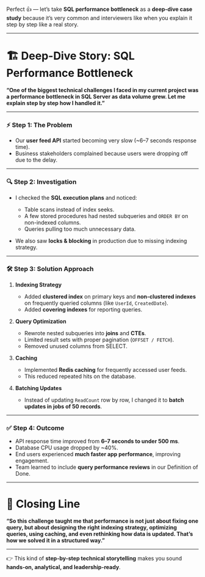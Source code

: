 Perfect 👍 — let’s take **SQL performance bottleneck** as a **deep-dive case study** because it’s very common and interviewers like when you explain it step by step like a real story.

---

# 🏗️ Deep-Dive Story: SQL Performance Bottleneck

**“One of the biggest technical challenges I faced in my current project was a performance bottleneck in SQL Server as data volume grew. Let me explain step by step how I handled it.”**

---

### ⚡ Step 1: The Problem

* Our **user feed API** started becoming very slow (\~6–7 seconds response time).
* Business stakeholders complained because users were dropping off due to the delay.

---

### 🔍 Step 2: Investigation

* I checked the **SQL execution plans** and noticed:

  * Table scans instead of index seeks.
  * A few stored procedures had nested subqueries and `ORDER BY` on non-indexed columns.
  * Queries pulling too much unnecessary data.

* We also saw **locks & blocking** in production due to missing indexing strategy.

---

### 🛠️ Step 3: Solution Approach

1. **Indexing Strategy**

   * Added **clustered index** on primary keys and **non-clustered indexes** on frequently queried columns (like `UserId`, `CreatedDate`).
   * Added **covering indexes** for reporting queries.

2. **Query Optimization**

   * Rewrote nested subqueries into **joins** and **CTEs**.
   * Limited result sets with proper pagination (`OFFSET / FETCH`).
   * Removed unused columns from SELECT.

3. **Caching**

   * Implemented **Redis caching** for frequently accessed user feeds.
   * This reduced repeated hits on the database.

4. **Batching Updates**

   * Instead of updating `ReadCount` row by row, I changed it to **batch updates in jobs of 50 records**.

---

### ✅ Step 4: Outcome

* API response time improved from **6–7 seconds to under 500 ms**.
* Database CPU usage dropped by \~40%.
* End users experienced **much faster app performance**, improving engagement.
* Team learned to include **query performance reviews** in our Definition of Done.

---

# 🌟 Closing Line

**“So this challenge taught me that performance is not just about fixing one query, but about designing the right indexing strategy, optimizing queries, using caching, and even rethinking how data is updated. That’s how we solved it in a structured way.”**

---

👉 This kind of **step-by-step technical storytelling** makes you sound **hands-on, analytical, and leadership-ready**.


